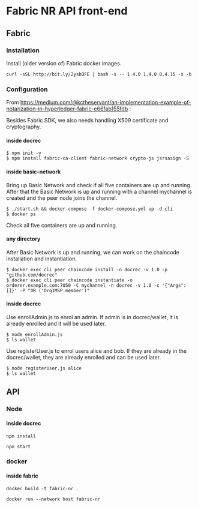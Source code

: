 # Fabric NR API front-end

## Fabric

### Installation

Install (older version of) Fabric docker images.

```
curl -sSL http://bit.ly/2ysbOFE | bash -s -- 1.4.0 1.4.0 0.4.15 -s -b
```

### Configuration

From https://medium.com/@kctheservant/an-implementation-example-of-notarization-in-hyperledger-fabric-e66fab155fdb :

Besides Fabric SDK, we also needs handling X509 certificate and cryptography.

#### inside docrec

```
$ npm init -y
$ npm install fabric-ca-client fabric-network crypto-js jsrsasign -S
```

#### inside basic-network

Bring up Basic Network and check if all five containers are up and running. After that the Basic Network is up and running with a channel mychannel is created and the peer node joins the channel.

```
$ ./start.sh && docker-compose -f docker-compose.yml up -d cli
$ docker ps
```
Check all five containers are up and running.

#### any directory

After Basic Network is up and running, we can work on the chaincode installation and instantiation.

```
$ docker exec cli peer chaincode install -n docrec -v 1.0 -p "github.com/docrec"
$ docker exec cli peer chaincode instantiate -o orderer.example.com:7050 -C mychannel -n docrec -v 1.0 -c '{"Args":[]}' -P "OR ('Org1MSP.member')"
```

#### inside docrec

Use enrollAdmin.js to enrol an admin. If admin is in docrec/wallet, it is already enrolled and it will be used later.

```
$ node enrollAdmin.js
$ ls wallet
```

Use registerUser.js to enrol users alice and bob. If they are already in the docrec/wallet, they are already enrolled and can be used later.

```
$ node registerUser.js alice
$ ls wallet
```

## API

### Node

#### inside docrec

```
npm install
```

```
npm start
```

### docker

#### inside fabric

```
docker build -t fabric-nr .
```

```
docker run --network host fabric-nr
```
